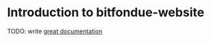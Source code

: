 # Introduction to bitfondue-website

TODO: write [great documentation](http://jacobian.org/writing/what-to-write/)
